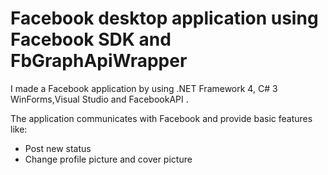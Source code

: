 # Facebook desktop application using Facebook SDK and FbGraphApiWrapper

I made a Facebook application by using .NET Framework 4, C# 3 WinForms,Visual Studio and  FacebookAPI .

The application communicates with Facebook and provide basic features like:
<ul>
  <li>Post new status</li>
  <li>Change profile picture and cover picture</li>




